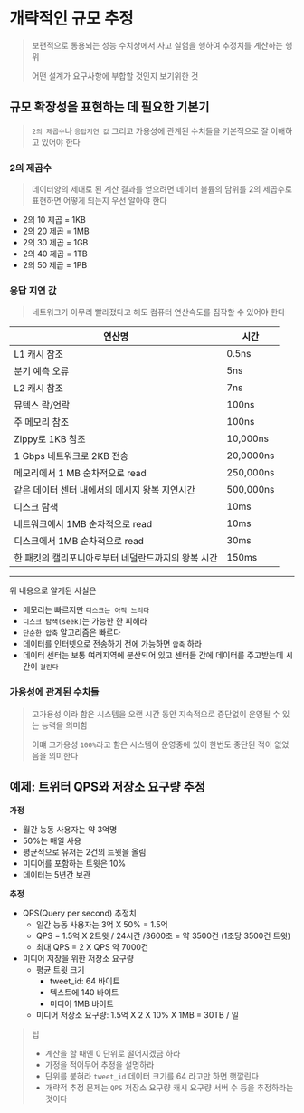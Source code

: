 # 개략적인 규모 추정
> 보편적으로 통용되는 성능 수치상에서 사고 실험을 행하여 추정치를 계산하는 행위
>
> 어떤 설계가 요구사항에 부합할 것인지 보기위한 것

## 규모 확장성을 표현하는 데 필요한 기본기
> `2의 제곱수`나 `응답지연 값` 그리고 가용성에 관계된 수치들을 기본적으로 잘 이해하고 있어야 한다

### 2의 제곱수
> 데이터양의 제대로 된 계산 결과를 얻으려면 데이터 볼륨의 담위를 2의 제곱수로 표현하면 어떻게 되는지 우선 알아야 한다

- 2의 10 제곱 = 1KB
- 2의 20 제곱 = 1MB
- 2의 30 제곱 = 1GB
- 2의 40 제곱 = 1TB
- 2의 50 제곱 = 1PB

### 응답 지연 값
> 네트워크가 아무리 빨라졌다고 해도 컴퓨터 연산속도를 짐작할 수 있어야 한다

| 연산명                                              | 시간      |
| --------------------------------------------------- | --------- |
| L1 캐시 참조                                        | 0.5ns     |
| 분기 예측 오류                                      | 5ns       |
| L2 캐시 참조                                        | 7ns       |
| 뮤텍스 락/언락                                      | 100ns     |
| 주 메모리 참조                                      | 100ns     |
| Zippy로 1KB 참조                                    | 10,000ns  |
| 1 Gbps 네트워크로 2KB 전송                          | 20,0000ns |
| 메모리에서 1 MB 순차적으로 read                     | 250,000ns |
| 같은 데이터 센터 내에서의 메시지 왕복 지연시간      | 500,000ns |
| 디스크 탐색                                         | 10ms      |
| 네트워크에서 1MB 순차적으로 read                    | 10ms      |
| 디스크에서 1MB 순차적으로 read                      | 30ms      |
| 한 패킷의 캘리포니아로부터 네덜란드까지의 왕복 시간 | 150ms     |

---

위 내용으로 알게된 사실은

- 메모리는 빠르지만 `디스크는 아직 느리다`
- `디스크 탐색(seek)`는 가능한 한 피해라
- `단순한 압축` 알고리즘은 빠르다
- 데이터를 인터넷으로 전송하기 전에 가능하면 `압축` 하라
- 데이터 센터는 보통 여러지역에 분산되어 있고 센터들 간에 데이터를 주고받는데 시간이 `걸린다`

### 가용성에 관계된 수치들
> 고가용성 이라 함은 시스템을 오랜 시간 동안 지속적으로 중단없이 운영될 수 있는 능력을 의미함
>
> 이떄 고가용성 `100%`라고 함은 시스템이 운영중에 있어 한번도 중단된 적이 없었음을 의미한다

## 예제: 트위터 QPS와 저장소 요구량 추정
**가정**

- 월간 능동 사용자는 약 3억명
- 50%는 매일 사용
- 평균적으로 유저는 2건의 트윗을 올림
- 미디어를 포함하는 트윗은 10%
- 데이터는 5년간 보관
  
**추정**

- QPS(Query per second) 추정치
  - 일간 능동 사용자는 3억 X 50% = 1.5억
  - QPS = 1.5억 X 2트윗 / 24시간 /3600초 = 약 3500건 (1초당 3500건 트윗)
  - 최대 QPS = 2 X QPS 약 7000건
- 미디어 저장을 위한 저장소 요구량
  - 평균 트윗 크기
    - tweet_id: 64 바이트
    - 텍스트에 140 바이트
    - 미디어 1MB 바이트
  - 미디어 저장소 요구량: 1.5억 X 2 X 10% X 1MB = 30TB / 일
  
> 팁
> - 계산을 할 때엔 0 단위로 떨어지겠금 하라
> - 가정을 적어두어 추정을 설명하라
> - 단위를 붙혀라 `tweet_id` 데이터 크기를 64 라고만 하면 햇깔린다
> - 개략적 추정 문제는 `QPS` 저장소 요구량 캐시 요구량 서버 수 등을 추정하라는 것이다